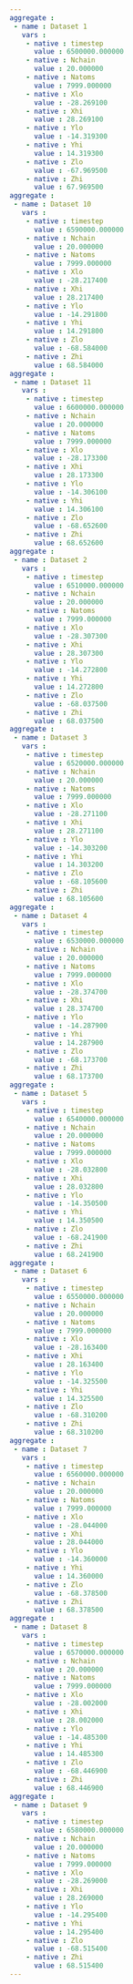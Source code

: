 ```yaml
---
aggregate : 
 - name : Dataset 1
   vars : 
    - native : timestep
      value : 6500000.000000
    - native : Nchain
      value : 20.000000
    - native : Natoms
      value : 7999.000000
    - native : Xlo
      value : -28.269100
    - native : Xhi
      value : 28.269100
    - native : Ylo
      value : -14.319300
    - native : Yhi
      value : 14.319300
    - native : Zlo
      value : -67.969500
    - native : Zhi
      value : 67.969500
aggregate : 
 - name : Dataset 10
   vars : 
    - native : timestep
      value : 6590000.000000
    - native : Nchain
      value : 20.000000
    - native : Natoms
      value : 7999.000000
    - native : Xlo
      value : -28.217400
    - native : Xhi
      value : 28.217400
    - native : Ylo
      value : -14.291800
    - native : Yhi
      value : 14.291800
    - native : Zlo
      value : -68.584000
    - native : Zhi
      value : 68.584000
aggregate : 
 - name : Dataset 11
   vars : 
    - native : timestep
      value : 6600000.000000
    - native : Nchain
      value : 20.000000
    - native : Natoms
      value : 7999.000000
    - native : Xlo
      value : -28.173300
    - native : Xhi
      value : 28.173300
    - native : Ylo
      value : -14.306100
    - native : Yhi
      value : 14.306100
    - native : Zlo
      value : -68.652600
    - native : Zhi
      value : 68.652600
aggregate : 
 - name : Dataset 2
   vars : 
    - native : timestep
      value : 6510000.000000
    - native : Nchain
      value : 20.000000
    - native : Natoms
      value : 7999.000000
    - native : Xlo
      value : -28.307300
    - native : Xhi
      value : 28.307300
    - native : Ylo
      value : -14.272800
    - native : Yhi
      value : 14.272800
    - native : Zlo
      value : -68.037500
    - native : Zhi
      value : 68.037500
aggregate : 
 - name : Dataset 3
   vars : 
    - native : timestep
      value : 6520000.000000
    - native : Nchain
      value : 20.000000
    - native : Natoms
      value : 7999.000000
    - native : Xlo
      value : -28.271100
    - native : Xhi
      value : 28.271100
    - native : Ylo
      value : -14.303200
    - native : Yhi
      value : 14.303200
    - native : Zlo
      value : -68.105600
    - native : Zhi
      value : 68.105600
aggregate : 
 - name : Dataset 4
   vars : 
    - native : timestep
      value : 6530000.000000
    - native : Nchain
      value : 20.000000
    - native : Natoms
      value : 7999.000000
    - native : Xlo
      value : -28.374700
    - native : Xhi
      value : 28.374700
    - native : Ylo
      value : -14.287900
    - native : Yhi
      value : 14.287900
    - native : Zlo
      value : -68.173700
    - native : Zhi
      value : 68.173700
aggregate : 
 - name : Dataset 5
   vars : 
    - native : timestep
      value : 6540000.000000
    - native : Nchain
      value : 20.000000
    - native : Natoms
      value : 7999.000000
    - native : Xlo
      value : -28.032800
    - native : Xhi
      value : 28.032800
    - native : Ylo
      value : -14.350500
    - native : Yhi
      value : 14.350500
    - native : Zlo
      value : -68.241900
    - native : Zhi
      value : 68.241900
aggregate : 
 - name : Dataset 6
   vars : 
    - native : timestep
      value : 6550000.000000
    - native : Nchain
      value : 20.000000
    - native : Natoms
      value : 7999.000000
    - native : Xlo
      value : -28.163400
    - native : Xhi
      value : 28.163400
    - native : Ylo
      value : -14.325500
    - native : Yhi
      value : 14.325500
    - native : Zlo
      value : -68.310200
    - native : Zhi
      value : 68.310200
aggregate : 
 - name : Dataset 7
   vars : 
    - native : timestep
      value : 6560000.000000
    - native : Nchain
      value : 20.000000
    - native : Natoms
      value : 7999.000000
    - native : Xlo
      value : -28.044000
    - native : Xhi
      value : 28.044000
    - native : Ylo
      value : -14.360000
    - native : Yhi
      value : 14.360000
    - native : Zlo
      value : -68.378500
    - native : Zhi
      value : 68.378500
aggregate : 
 - name : Dataset 8
   vars : 
    - native : timestep
      value : 6570000.000000
    - native : Nchain
      value : 20.000000
    - native : Natoms
      value : 7999.000000
    - native : Xlo
      value : -28.002000
    - native : Xhi
      value : 28.002000
    - native : Ylo
      value : -14.485300
    - native : Yhi
      value : 14.485300
    - native : Zlo
      value : -68.446900
    - native : Zhi
      value : 68.446900
aggregate : 
 - name : Dataset 9
   vars : 
    - native : timestep
      value : 6580000.000000
    - native : Nchain
      value : 20.000000
    - native : Natoms
      value : 7999.000000
    - native : Xlo
      value : -28.269000
    - native : Xhi
      value : 28.269000
    - native : Ylo
      value : -14.295400
    - native : Yhi
      value : 14.295400
    - native : Zlo
      value : -68.515400
    - native : Zhi
      value : 68.515400
---
```

